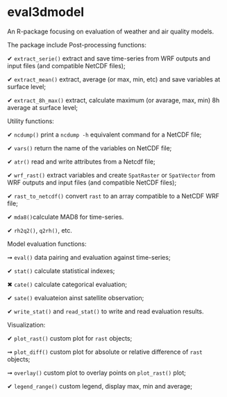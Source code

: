 # eval3dmodel

An R-package focusing on evaluation of weather and air quality models.

The package include Post-processing functions:

✔ `extract_serie()` extract and save time-series from WRF outputs and input files (and compatible NetCDF files);

✔ `extract_mean()` extract, average (or max, min, etc) and save variables at surface level;

✔ `extract_8h_max()` extract, calculate maximum (or avarage, max, min) 8h average at surface level;

Utility functions:

✔ `ncdump()` print a `ncdump -h` equivalent command for a NetCDF file;

✔ `vars()` return the name of the variables on NetCDF file;

✔ `atr()` read and write attributes from a Netcdf file;

✔ `wrf_rast()` extract variables and create `SpatRaster` or `SpatVector` from WRF outputs and input files (and compatible NetCDF files);

✔ `rast_to_netcdf()` convert `rast` to an array compatible to a NetCDF WRF file;

✔ `mda8()`calculate MAD8 for time-series.

✔ `rh2q2()`, `q2rh()`, etc.

Model evaluation functions:

➞ `eval()` data pairing and evaluation against time-series;

✔ `stat()` calculate statistical indexes;

✖ `cate()` calculate categorical evaluation;

✔ `sate()` evaluateion ainst satellite observation;

✔ `write_stat()` and `read_stat()` to write and read evaluation results.

Visualization:

✔ `plot_rast()` custom plot for `rast` objects;

➞ `plot_diff()` custom plot for absolute or relative difference of `rast` objects;

➞ `overlay()` custom plot to overlay points on `plot_rast()` plot;

✔ `legend_range()` custom legend, display max, min and average;

